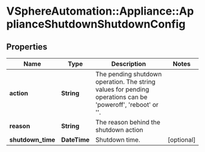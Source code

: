 # VSphereAutomation::Appliance::ApplianceShutdownShutdownConfig

## Properties
Name | Type | Description | Notes
------------ | ------------- | ------------- | -------------
**action** | **String** | The pending shutdown operation. The string values for pending operations can be &#39;poweroff&#39;, &#39;reboot&#39; or &#39;&#39;. | 
**reason** | **String** | The reason behind the shutdown action | 
**shutdown_time** | **DateTime** | Shutdown time. | [optional] 


